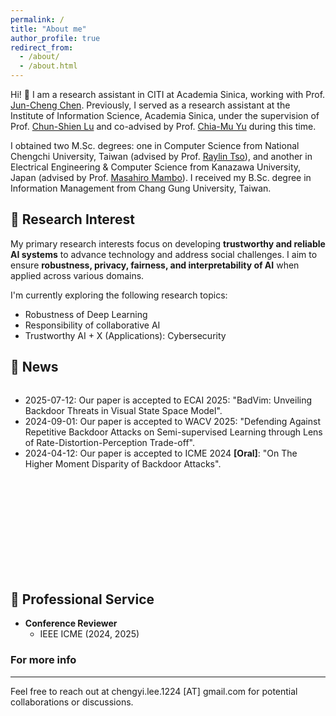 ```yaml
---
permalink: /
title: "About me"
author_profile: true
redirect_from: 
  - /about/
  - /about.html
---
```



Hi! 👋 I am a research assistant in CITI at Academia Sinica, working with Prof. [Jun-Cheng Chen](https://scholar.google.com/citations?user=3x9KITUAAAAJ&hl=en). Previously, I served as a research assistant at the Institute of Information Science, Academia Sinica, under the supervision of Prof. [Chun-Shien Lu](https://scholar.google.com/citations?user=3iOHvUAAAAAJ&hl) and co-advised by Prof. [Chia-Mu Yu](https://scholar.google.com/citations?user=dW4W4isAAAAJ&hl) during this time. 

I obtained two M.Sc. degrees: one in Computer Science from National Chengchi University, Taiwan (advised by Prof. [Raylin Tso](https://scholar.google.com/citations?user=go8aLaQAAAAJ&hl)), and another in Electrical Engineering & Computer Science from Kanazawa University, Japan (advised by Prof. [Masahiro Mambo](https://iseclab.ec.t.kanazawa-u.ac.jp/en/mambo/index.html)). I received my B.Sc. degree in Information Management from Chang Gung University, Taiwan.


## 🔬 Research Interest

My primary research interests focus on developing **trustworthy and reliable AI systems** to advance technology and address social challenges. I aim to ensure **robustness, privacy, fairness, and interpretability of AI** when applied across various domains.


<!-- ![My Research Interest in Trustworthy AI](/images/future_research_overview.jpg) -->
<!-- > *My Research Interest in Trustworthy AI* -->

I'm currently exploring the following research topics:
* Robustness of Deep Learning
* Responsibility of collaborative AI
* Trustworthy AI + X (Applications): Cybersecurity

<!-- My research interests include <strong>trustworthy AI</strong> and <strong>adversarial machine learning</strong>, with my Ph.D. thesis specifically focusing on poisoning attacks and defenses against deep neural networks. I'm currently working on enhancing the robustness of foundation models and their integration into traditional machine learning systems. -->

<!-- ![My Research Journey in Adversarial Machine Learning](/images/past_work.png) -->
<!-- > *My Research Journey in Adversarial Machine Learning* -->

<!-- My research vision is centered on developing trustworthy and reliable AI systems, aiming to support the advancement of technology and solve social challenges. I am keen to broaden my research scope to encompass the concept of <strong>responsibility</strong> in machine learning, focusing on areas such as <strong>robustness, fairness, and interpritability</strong>. Recently, I'm exploring the following research topics: -->

## 📢 News

<div style="height: 300px; overflow-y: scroll;">
  <ul>
    <li>2025-07-12: Our paper is accepted to ECAI 2025: "BadVim: Unveiling Backdoor Threats in Visual State Space Model".</li>
    <li>2024-09-01: Our paper is accepted to WACV 2025: "Defending Against Repetitive Backdoor Attacks on Semi-supervised Learning through Lens of Rate-Distortion-Perception Trade-off".</li>
    <li>2024-04-12: Our paper is accepted to ICME 2024 <strong>[Oral]</strong>: "On The Higher Moment Disparity of Backdoor Attacks".</li>
  </ul>
</div>

## 📝 Professional Service 
- **Conference Reviewer**
  - IEEE ICME (2024, 2025)
  
### For more info
------
Feel free to reach out at chengyi.lee.1224 [AT] gmail.com for potential collaborations or discussions.
